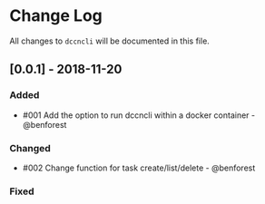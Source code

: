 # Change Log

All changes to `dccncli` will be documented in this file.


## [0.0.1] - 2018-11-20

### Added
- #001 Add the option to run dccncli within a docker container - @benforest

### Changed
- #002 Change function for task create/list/delete - @benforest

### Fixed

